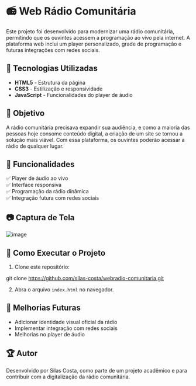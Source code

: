 # 📻 Web Rádio Comunitária

Este projeto foi desenvolvido para modernizar uma rádio comunitária, permitindo que os ouvintes acessem a programação ao vivo pela internet. A plataforma web inclui um player personalizado, grade de programação e futuras integrações com redes sociais.

## 🚀 Tecnologias Utilizadas

- **HTML5** - Estrutura da página
- **CSS3** - Estilização e responsividade
- **JavaScript** - Funcionalidades do player de áudio

## 🎯 Objetivo

A rádio comunitária precisava expandir sua audiência, e como a maioria das pessoas hoje consome conteúdo digital, a criação de um site se tornou a solução mais viável. Com essa plataforma, os ouvintes poderão acessar a rádio de qualquer lugar.

## 🔧 Funcionalidades

✅ Player de áudio ao vivo  
✅ Interface responsiva  
✅ Programação da rádio dinâmica  
✅ Integração futura com redes sociais  

## 📷 Captura de Tela

![image](https://github.com/user-attachments/assets/6965f4c9-7ac9-40c4-bda8-fea1fed3598f)

## 📂 Como Executar o Projeto

1. Clone este repositório:

git clone https://github.com/silas-costa/webradio-comunitaria.git

2. Abra o arquivo `index.html` no navegador.

## 📌 Melhorias Futuras

- Adicionar identidade visual oficial da rádio
- Implementar integração com redes sociais
- Melhorias no player de áudio

## 🏆 Autor

Desenvolvido por Silas Costa, como parte de um projeto acadêmico e para contribuir com a digitalização da rádio comunitária.
